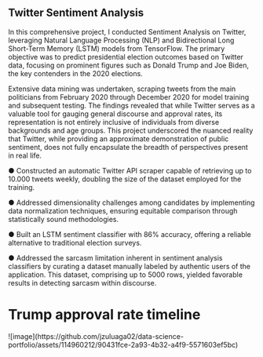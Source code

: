 
## Twitter Sentiment Analysis

In this comprehensive project, I conducted Sentiment Analysis on Twitter, leveraging Natural Language Processing (NLP) and Bidirectional Long Short-Term Memory (LSTM) models from TensorFlow. The primary objective was to predict presidential election outcomes based on Twitter data, focusing on prominent figures such as Donald Trump and Joe Biden, the key contenders in the 2020 elections.

Extensive data mining was undertaken, scraping tweets from the main politicians from February 2020 through December 2020 for model training and subsequent testing. The findings revealed that while Twitter serves as a valuable tool for gauging general discourse and approval rates, its representation is not entirely inclusive of individuals from diverse backgrounds and age groups. This project underscored the nuanced reality that Twitter, while providing an approximate demonstration of public sentiment, does not fully encapsulate the breadth of perspectives present in real life.

● Constructed an automatic Twitter API scraper capable of retrieving up to 10.000 tweets weekly, doubling the size of the dataset employed for the training.

● Addressed dimensionality challenges among candidates by implementing data normalization techniques, ensuring equitable comparison through statistically sound methodologies.

● Built an LSTM sentiment classifier with 86% accuracy, offering a reliable alternative to traditional election surveys.

● Addressed the sarcasm limitation inherent in sentiment analysis classifiers by curating a dataset manually labeled by authentic users of the application. This dataset, comprising up to 5000 rows, yielded favorable results in detecting sarcasm within discourse.



<h1 font-size="20px" align="left">Trump approval rate timeline</h1>
![image](https://github.com/jzuluaga02/data-science-portfolio/assets/114960212/90431fce-2a93-4b32-a4f9-5571603ef5bc)



